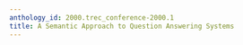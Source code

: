 ```yaml
---
anthology_id: 2000.trec_conference-2000.1
title: A Semantic Approach to Question Answering Systems
---
```

